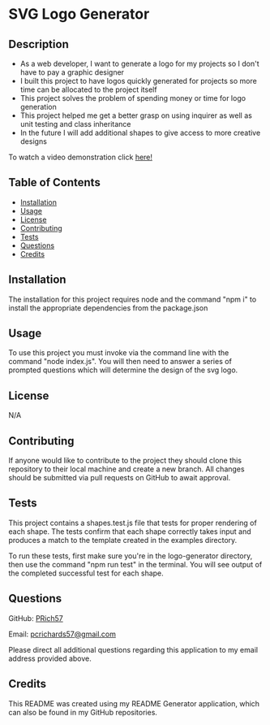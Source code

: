 # SVG Logo Generator

## Description

  - As a web developer, I want to generate a logo for my projects so I don't have to pay a graphic designer
  - I built this project to have logos quickly generated for projects so more time can be allocated to the project itself
  - This project solves the problem of spending money or time for logo generation
  - This project helped me get a better grasp on using inquirer as well as unit testing and class inheritance
  - In the future I will add additional shapes to give access to more creative designs
  
  To watch a video demonstration click [here!](https://drive.google.com/file/d/1leZokUbTpudmx9J6CHQQjtnLVRfMw-f-/view?usp=sharing)

## Table of Contents

  - [Installation](#installation)
  - [Usage](#usage)
  - [License](#license)
  - [Contributing](#contributing)
  - [Tests](#tests)
  - [Questions](#questions)
  - [Credits](#credits)

## Installation
  
  The installation for this project requires node and the command "npm i" to install the appropriate dependencies from the package.json
  
## Usage
  
  To use this project you must invoke via the command line with the command "node index.js". You will then need to answer a series of prompted questions which will determine the design of the svg logo.
  
## License

  N/A

## Contributing

  If anyone would like to contribute to the project they should clone this repository to their local machine and create a new branch. All changes should be submitted via pull requests on GitHub to await approval.
  
## Tests

  This project contains a shapes.test.js file that tests for proper rendering of each shape. The tests confirm that each shape correctly takes input and produces a match to the template created in the examples directory.

  To run these tests, first make sure you're in the logo-generator directory, then use the command "npm run test" in the terminal. You will see output of the completed successful test for each shape.

## Questions

  GitHub: [PRich57](https://github.com/PRich57)

  Email: pcrichards57@gmail.com

  Please direct all additional questions regarding this application to my email address provided above.

## Credits

  This README was created using my README Generator application, which can also be found in my GitHub repositories.